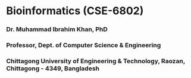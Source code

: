 # Bioinformatics (CSE-6802)

### Dr. Muhammad Ibrahim Khan, PhD
### Professor, Dept. of Computer Science & Engineering
### Chittagong University of Engineering & Technology, Raozan, Chittagong - 4349, Bangladesh
 
